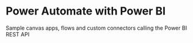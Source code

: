 # Power Automate with Power BI
Sample canvas apps, flows and custom connectors calling the Power BI REST API
